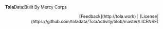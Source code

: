 
<P ALIGN=LEFT><b>Tola</b>Data:Built By Mercy Corps 

<p align=right>
 [Feedback](http://tola.work) | [License](https://github.com/toladata/TolaActivity/blob/master/LICENSE)

